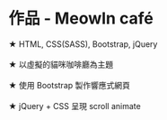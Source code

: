 # 作品 - MeowIn café

★ HTML, CSS(SASS), Bootstrap, jQuery<br><br>
★ 以虛擬的貓咪咖啡廳為主題<br><br>
★ 使用 Bootstrap 製作響應式網頁<br><br>
★ jQuery + CSS 呈現 scroll animate<br><br>
